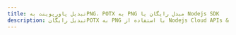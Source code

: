 ---title: تبدیل پاورپوینت بهPNG، POTX به PNG مبدل رایگان یا Nodejs SDKdescription: تبدیل رایگانPOTX به PNG با استفاده از Nodejs Cloud APIs & SDK. همچنین اسناد Microsoft PowerPoint را در Cloud ایجاد، ویرایش و رندر کنید.---